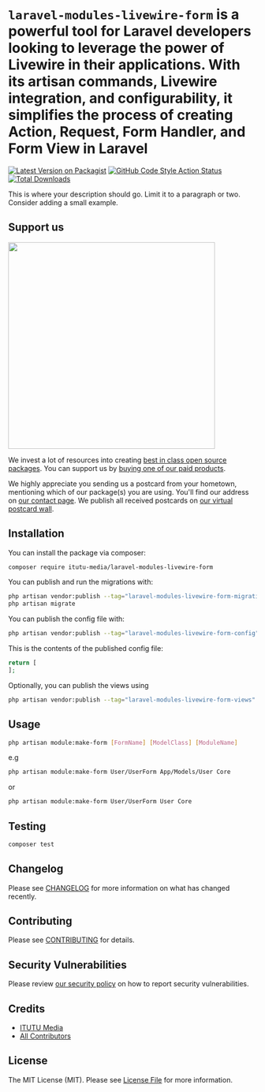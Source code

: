 # `laravel-modules-livewire-form` is a powerful tool for Laravel developers looking to leverage the power of Livewire in their applications. With its artisan commands, Livewire integration, and configurability, it simplifies the process of creating Action, Request, Form Handler, and Form View in Laravel

[![Latest Version on Packagist](https://img.shields.io/packagist/v/itutu-media/laravel-modules-livewire-form.svg?style=flat-square)](https://packagist.org/packages/itutu-media/laravel-modules-livewire-form)
[![GitHub Code Style Action Status](https://img.shields.io/github/actions/workflow/status/itutu-media/laravel-modules-livewire-form/fix-php-code-style-issues.yml?branch=main&label=code%20style&style=flat-square)](https://github.com/itutu-media/laravel-modules-livewire-form/actions?query=workflow%3A"Fix+PHP+code+style+issues"+branch%3Amain)
[![Total Downloads](https://img.shields.io/packagist/dt/itutu-media/laravel-modules-livewire-form.svg?style=flat-square)](https://packagist.org/packages/itutu-media/laravel-modules-livewire-form)

This is where your description should go. Limit it to a paragraph or two. Consider adding a small example.

## Support us

[<img src="https://github-ads.s3.eu-central-1.amazonaws.com/laravel-modules-livewire-form.jpg?t=1" width="419px" />](https://spatie.be/github-ad-click/laravel-modules-livewire-form)

We invest a lot of resources into creating [best in class open source packages](https://spatie.be/open-source). You can support us by [buying one of our paid products](https://spatie.be/open-source/support-us).

We highly appreciate you sending us a postcard from your hometown, mentioning which of our package(s) you are using. You'll find our address on [our contact page](https://spatie.be/about-us). We publish all received postcards on [our virtual postcard wall](https://spatie.be/open-source/postcards).

## Installation

You can install the package via composer:

```bash
composer require itutu-media/laravel-modules-livewire-form
```

You can publish and run the migrations with:

```bash
php artisan vendor:publish --tag="laravel-modules-livewire-form-migrations"
php artisan migrate
```

You can publish the config file with:

```bash
php artisan vendor:publish --tag="laravel-modules-livewire-form-config"
```

This is the contents of the published config file:

```php
return [
];
```

Optionally, you can publish the views using

```bash
php artisan vendor:publish --tag="laravel-modules-livewire-form-views"
```


## Usage

```bash
php artisan module:make-form [FormName] [ModelClass] [ModuleName]
```
e.g
```bash
php artisan module:make-form User/UserForm App/Models/User Core
```
or
```bash
php artisan module:make-form User/UserForm User Core
```

## Testing

```bash
composer test
```

## Changelog

Please see [CHANGELOG](CHANGELOG.md) for more information on what has changed recently.

## Contributing

Please see [CONTRIBUTING](CONTRIBUTING.md) for details.

## Security Vulnerabilities

Please review [our security policy](../../security/policy) on how to report security vulnerabilities.

## Credits

- [ITUTU Media](https://github.com/itutu-media)
- [All Contributors](../../contributors)

## License

The MIT License (MIT). Please see [License File](LICENSE.md) for more information.
